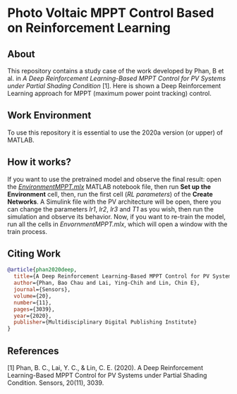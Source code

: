# Photo Voltaic MPPT Control Based on Reinforcement Learning

## About

This repository contains a study case of the work developed by Phan, B et al. in *A Deep Reinforcement Learning-Based MPPT Control for PV Systems under Partial Shading Condition* [1]. Here is shown a Deep Reinforcement Learning approach for MPPT (maximum power point tracking) control.

## Work Environment

To use this repository it is essential to use the 2020a version (or upper) of MATLAB.

## How it works?

If you want to use the pretrained model and observe the final result: open the [*EnvironmentMPPT.mlx*](EnvironmentMPPT.mlx) MATLAB notebook file, then run **Set up the Environment** cell, then, run the first cell (*RL parameters*) of the **Create Networks**. A Simulink file with the PV architecture will be open, there you can change the parameters *lr1*, *lr2*, *lr3* and *T1* as you wish, then run the simulation and observe its behavior. Now, if you want to re-train the model, run all the cells in *EnvornmentMPPT.mlx*, which will open a window with the train process.

## Citing Work

```BibTeX
@article{phan2020deep,
  title={A Deep Reinforcement Learning-Based MPPT Control for PV Systems under Partial Shading Condition},
  author={Phan, Bao Chau and Lai, Ying-Chih and Lin, Chin E},
  journal={Sensors},
  volume={20},
  number={11},
  pages={3039},
  year={2020},
  publisher={Multidisciplinary Digital Publishing Institute}
}
```

## References

[1] Phan, B. C., Lai, Y. C., & Lin, C. E. (2020). A Deep Reinforcement Learning-Based MPPT Control for PV Systems under Partial Shading Condition. Sensors, 20(11), 3039.
